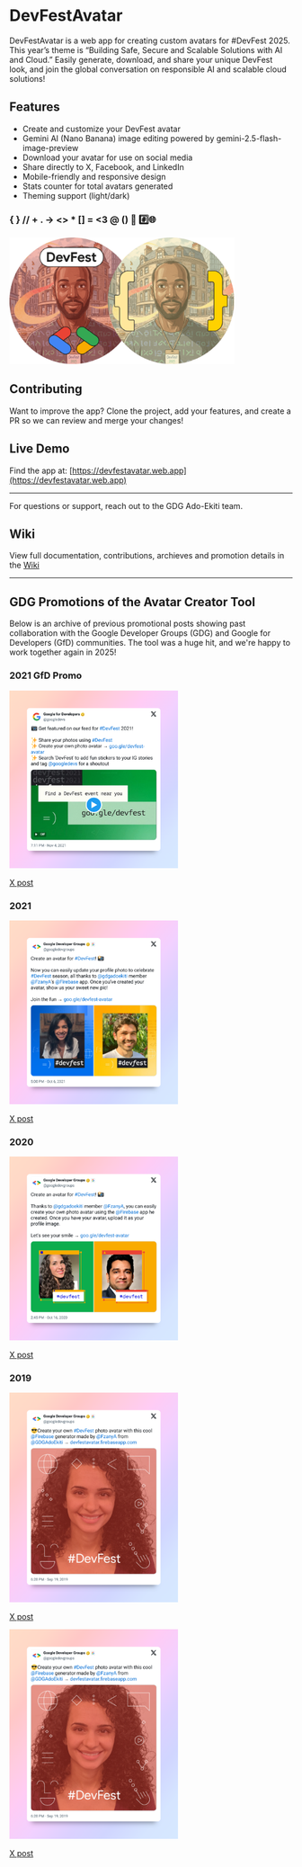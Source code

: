 # DevFestAvatar

DevFestAvatar is a web app for creating custom avatars for #DevFest 2025. This year’s theme is “Building Safe, Secure and Scalable Solutions with AI and Cloud.” Easily generate, download, and share your unique DevFest look, and join the global conversation on responsible AI and scalable cloud solutions!

## Features
- Create and customize your DevFest avatar
- Gemini AI (Nano Banana) image editing powered by gemini-2.5-flash-image-preview
- Download your avatar for use on social media
- Share directly to X, Facebook, and LinkedIn
- Mobile-friendly and responsive design
- Stats counter for total avatars generated
- Theming support (light/dark)

### { } // + . -> <> * [] = <3 @ () 🌟 #️⃣🌐
<img src="public/images/icons/logos/wide.png" width="400" alt="DevFestAvatar Logo">

## Contributing
Want to improve the app? Clone the project, add your features, and create a PR so we can review and merge your changes!

## Live Demo
Find the app at: [https://devfestavatar.web.app](https://devfestavatar.web.app)


---
For questions or support, reach out to the GDG Ado-Ekiti team.

## Wiki
View full documentation, contributions, archieves and promotion details in the [Wiki](https://github.com/olorunfemidavis/DevFestAvatar/wiki)

---
## GDG Promotions of the Avatar Creator Tool
Below is an archive of previous promotional posts showing past collaboration with the Google Developer Groups (GDG) and Google for Developers (GfD) communities. The tool was a huge hit, and we're happy to work together again in 2025!

 ### 2021 GfD Promo 
 <img src="extras/images/2021_featured.png" width="300" alt="GfD 2021 Promo"> 

 [X post](https://x.com/googledevs/status/1456338241062416392) 

 ### 2021 
 <img src="extras/images/2021.png" width="300" alt="GDG 2021 Promo"> 

 [X post](https://x.com/googledevgroups/status/1445780953473843200) 

 ### 2020
 <img src="extras/images/2020.png" width="300" alt="GDG 2020 Promo">

 [X post](https://x.com/googledevgroups/status/1317099289827549189) 

 ### 2019 

 <img src="extras/images/2019.png" width="300" alt="GDG 2019 Promo">

 [X post](https://x.com/googledevgroups/status/1174737006691311619) 

 <img src="extras/images/2019.png" width="300" alt="GDG 2019 Promo"> 

 [X post](https://x.com/googledevgroups/status/1174737006691311619) 
